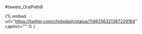 #tweets_OralPath8

{% embed url="https://twitter.com/chidsdash/status/1146256321387229184"  caption="" % }
